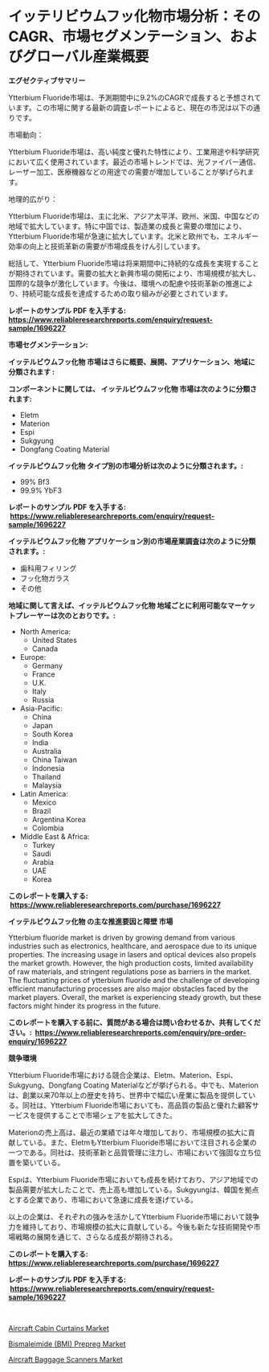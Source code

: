 <p><h1>イッテリビウムフッ化物市場分析：そのCAGR、市場セグメンテーション、およびグローバル産業概要</h1></p><p><strong>エグゼクティブサマリー</strong></p>
<p><p>Ytterbium Fluoride市場は、予測期間中に9.2%のCAGRで成長すると予想されています。この市場に関する最新の調査レポートによると、現在の市況は以下の通りです。</p><p>市場動向：</p><p>Ytterbium Fluoride市場は、高い純度と優れた特性により、工業用途や科学研究において広く使用されています。最近の市場トレンドでは、光ファイバー通信、レーザー加工、医療機器などの用途での需要が増加していることが挙げられます。</p><p>地理的広がり：</p><p>Ytterbium Fluoride市場は、主に北米、アジア太平洋、欧州、米国、中国などの地域で拡大しています。特に中国では、製造業の成長と需要の増加により、Ytterbium Fluoride市場が急速に拡大しています。北米と欧州でも、エネルギー効率の向上と技術革新の需要が市場成長をけん引しています。</p><p>総括して、Ytterbium Fluoride市場は将来期間中に持続的な成長を実現することが期待されています。需要の拡大と新興市場の開拓により、市場規模が拡大し、国際的な競争が激化しています。今後は、環境への配慮や技術革新の推進により、持続可能な成長を達成するための取り組みが必要とされています。</p></p>
<p><strong>レポートのサンプル PDF を入手する: <a href="https://www.reliableresearchreports.com/enquiry/request-sample/1696227">https://www.reliableresearchreports.com/enquiry/request-sample/1696227</a></strong></p>
<p><strong>市場セグメンテーション:</strong></p>
<p><strong> イッテルビウムフッ化物 市場はさらに概要、展開、アプリケーション、地域に分類されます :</strong></p>
<p><strong>コンポーネントに関しては、 イッテルビウムフッ化物 市場は次のように分類されます: &nbsp;</strong></p>
<p><ul><li>Eletm</li><li>Materion</li><li>Espi</li><li>Sukgyung</li><li>Dongfang Coating Material</li></ul></p>
<p><strong> イッテルビウムフッ化物 タイプ別の市場分析は次のように分類されます。:</strong></p>
<p><ul><li>99% Bf3</li><li>99.9% YbF3</li></ul></p>
<p><strong>レポートのサンプル PDF を入手する: &nbsp;<a href="https://www.reliableresearchreports.com/enquiry/request-sample/1696227">https://www.reliableresearchreports.com/enquiry/request-sample/1696227</a></strong></p>
<p><strong> イッテルビウムフッ化物 アプリケーション別の市場産業調査は次のように分類されます。:</strong></p>
<p><ul><li>歯科用フィリング</li><li>フッ化物ガラス</li><li>その他</li></ul></p>
<p><strong>地域に関して言えば、イッテルビウムフッ化物 地域ごとに利用可能なマーケットプレーヤーは次のとおりです。:</strong></p>
<p><ul>
    <li>
        North America:
        <ul>
            <li>United States</li>
            <li>Canada</li>
        </ul>
    </li>
    <li>
        Europe:
        <ul>
            <li>Germany</li>
            <li>France</li>
            <li>U.K.</li>
            <li>Italy</li>
            <li>Russia</li>
        </ul>
    </li>
    <li>
        Asia-Pacific:
        <ul>
            <li>China</li>
            <li>Japan</li>
            <li>South Korea</li>
            <li>India</li>
            <li>Australia</li>
            <li>China Taiwan</li>
            <li>Indonesia</li>
            <li>Thailand</li>
            <li>Malaysia</li>
        </ul>
    </li>
    <li>
        Latin America:
        <ul>
            <li>Mexico</li>
            <li>Brazil</li>
            <li>Argentina Korea</li>
            <li>Colombia</li>
        </ul>
    </li>
    <li>
        Middle East & Africa:
        <ul>
            <li>Turkey</li>
            <li>Saudi</li>
            <li>Arabia</li>
            <li>UAE</li>
            <li>Korea</li>
        </ul>
    </li>
    </ul></p>
<p><strong>このレポートを購入する: &nbsp;<a href="https://www.reliableresearchreports.com/purchase/1696227">https://www.reliableresearchreports.com/purchase/1696227</a></strong></p>
<p><strong>イッテルビウムフッ化物 の主な推進要因と障壁 市場</strong></p>
<p><p>Ytterbium fluoride market is driven by growing demand from various industries such as electronics, healthcare, and aerospace due to its unique properties. The increasing usage in lasers and optical devices also propels the market growth. However, the high production costs, limited availability of raw materials, and stringent regulations pose as barriers in the market. The fluctuating prices of ytterbium fluoride and the challenge of developing efficient manufacturing processes are also major obstacles faced by the market players. Overall, the market is experiencing steady growth, but these factors might hinder its progress in the future.</p></p>
<p><strong>このレポートを購入する前に、質問がある場合は問い合わせるか、共有してください。:&nbsp; <a href="https://www.reliableresearchreports.com/enquiry/pre-order-enquiry/1696227">https://www.reliableresearchreports.com/enquiry/pre-order-enquiry/1696227</a></strong></p>
<p><strong>競争環境</strong></p>
<p><p>Ytterbium Fluoride市場における競合企業は、Eletm、Materion、Espi、Sukgyung、Dongfang Coating Materialなどが挙げられる。中でも、Materionは、創業以来70年以上の歴史を持ち、世界中で幅広い産業に製品を提供している。同社は、Ytterbium Fluoride市場においても、高品質の製品と優れた顧客サービスを提供することで市場シェアを拡大してきた。</p><p>Materionの売上高は、最近の業績では年々増加しており、市場規模の拡大に貢献している。また、EletmもYtterbium Fluoride市場において注目される企業の一つである。同社は、技術革新と品質管理に注力し、市場において強固な立ち位置を築いている。</p><p>Espıは、Ytterbium Fluoride市場においても成長を続けており、アジア地域での製品需要が拡大したことで、売上高も増加している。Sukgyungは、韓国を拠点とする企業であり、市場において急速に成長を遂げている。</p><p>以上の企業は、それぞれの強みを活かしてYtterbium Fluoride市場において競争力を維持しており、市場規模の拡大に貢献している。今後も新たな技術開発や市場戦略の展開を通じて、さらなる成長が期待される。</p></p>
<p><strong>このレポートを購入する: &nbsp; <a href="https://www.reliableresearchreports.com/purchase/1696227">https://www.reliableresearchreports.com/purchase/1696227</a></strong></p>
<p><strong>レポートのサンプル PDF を入手する: &nbsp;<a href="https://www.reliableresearchreports.com/enquiry/request-sample/1696227">https://www.reliableresearchreports.com/enquiry/request-sample/1696227</a></strong><strong></strong></p>
<p>&nbsp;</p>
<p><p><a href="https://lydian-appliance-61d.notion.site/Aircraft-Cabin-Curtains-Market-Research-Report-Provides-Critical-Insights-that-can-help-Shape-Busine-4693d8e8ef1c4875825e45347f81c3a8">Aircraft Cabin Curtains Market</a></p><p><a href="https://github.com/Sherrillcrooksxa8i18ucf2m/Market-Research-Report-List-1/blob/main/bismaleimide-bmi-prepreg-market.md">Bismaleimide (BMI) Prepreg Market</a></p><p><a href="https://summer-dogwood-3e9.notion.site/Insights-into-Aircraft-Baggage-Scanners-Market-Size-Analysing-Market-Share-Trends-and-Growth-from-f1c9d0850452421b86a3929462e9a3a8">Aircraft Baggage Scanners Market</a></p></p>